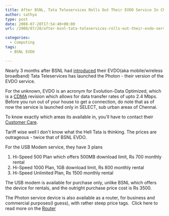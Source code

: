 ```yaml
---
title: After BSNL, Tata Teleservices Rolls Out Their EVDO Service In Chennai
author: sathya
type: post
date: 2008-07-20T17:54:40+00:00
url: /2008/07/20/after-bsnl-tata-teleservices-rolls-out-their-evdo-service-in-chennai/

categories:
  - Computing
tags:
  - BSNL EVDO

---
```

Nearly 3 months after BSNL had [introduced][1] their EVDO(aka mobile/wireless broadband) Tata Teleservices has launched the Photon - their version of the EVDO service.

For the unknown, EVDO is an acronym for Evolution-Data Optimized, which is a [CDMA][2] revision which allows for data transfer rates of upto 2.4 Mbps. Before you run out of your house to get a connection, do note that as of now the service is launched only in SELECT, sub urban areas of Chennai.

<!--more-->

To know exactly which areas its available in, you'll have to contact their [Customer Care][3].

Tariff wise well I don't know what the Hell Tata is thinking. The prices are outrageous - twice that of BSNL EVDO.

For the USB Modem service, they have 3 plans

  1. Hi-Speed 500 Plan which offers 500MB download limit, Rs 700 monthly rental
  2. Hi-Speed 1000 Plan, 1GB download limit, Rs 800 monthly rental
  3. Hi-Speed Unlimited Plan, Rs 1500 monthly rental

The USB modem is available for purchase only, unlike BSNL which offers the device for rentals, and the outright purchase price cost is Rs 3500.

The Photon service device is also available as a router, for business and commercial purposes(I guess), with rather steep price tags.  Click here to read more on the [Router][4]

 [1]: https://sathyabh.at/2008/05/26/bsnl-evdo-availability-in-chennai/
 [2]: https://en.wikipedia.org/wiki/Cdma
 [3]: https://www.tataindicom.com/customer-service.aspx
 [4]: https://www.tataindicom.com/hsia-router.aspx
